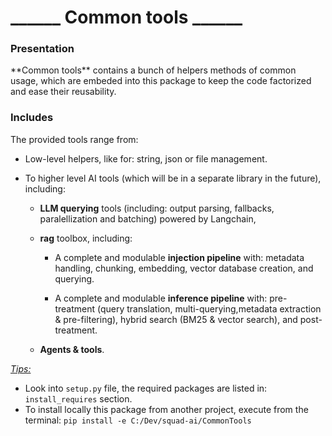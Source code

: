 <H1>______ Common tools ______</H1>

<H3>Presentation</H3>
**Common tools** contains a bunch of helpers methods of common usage, which are embeded into this package to keep the code factorized and ease their reusability.


<H3>Includes</H3>
The provided tools range from:

- Low-level helpers, like for: string, json or file management.

- To higher level AI tools (which will be in a separate library in the future), including:
  
  - **LLM querying** tools (including: output parsing, fallbacks, paralellization and batching) powered by Langchain,
  
  - **rag** toolbox, including:
    
    - A complete and modulable **injection pipeline** with: metadata handling, chunking, embedding, vector database creation, and querying.
    
    - A complete and modulable **inference pipeline** with: pre-treatment (query translation, multi-querying,metadata extraction & pre-filtering), hybrid search (BM25 & vector search), and post-treatment. 
  
  - **Agents & tools**.


<u>*Tips:*</u>

- Look into `setup.py` file, the required packages are listed in: `install_requires` section.
- To install locally this package from another project, execute from the terminal: `pip install -e C:/Dev/squad-ai/CommonTools`